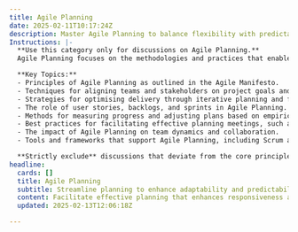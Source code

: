 ```yaml
---
title: Agile Planning
date: 2025-02-11T10:17:24Z
description: Master Agile Planning to balance flexibility with predictability. Align teams, optimise delivery, and drive value continuously.
Instructions: |-
  **Use this category only for discussions on Agile Planning.**  
  Agile Planning focuses on the methodologies and practices that enable teams to effectively balance flexibility with predictability in their project delivery. The purpose of this category is to explore how Agile principles can be applied to plan and execute work in a way that maximises value while adapting to changing requirements.

  **Key Topics:**
  - Principles of Agile Planning as outlined in the Agile Manifesto.
  - Techniques for aligning teams and stakeholders on project goals and deliverables.
  - Strategies for optimising delivery through iterative planning and feedback loops.
  - The role of user stories, backlogs, and sprints in Agile Planning.
  - Methods for measuring progress and adjusting plans based on empirical data.
  - Best practices for facilitating effective planning meetings, such as sprint planning and backlog refinement.
  - The impact of Agile Planning on team dynamics and collaboration.
  - Tools and frameworks that support Agile Planning, including Scrum and Kanban methodologies.

  **Strictly exclude** discussions that deviate from the core principles of Agile Planning, such as traditional project management methodologies, rigid planning processes, or any content that undermines the Agile philosophy of adaptability and continuous improvement.
headline:
  cards: []
  title: Agile Planning
  subtitle: Streamline planning to enhance adaptability and predictability, fostering team alignment and continuous value delivery across diverse methodologies.
  content: Facilitate effective planning that enhances responsiveness and reliability, ensuring team cohesion and sustained value creation. Explore practices for optimising workflows, managing uncertainty, and leveraging empirical data to inform decision-making, while addressing complexities inherent in project environments.
  updated: 2025-02-13T12:06:18Z

---
```


